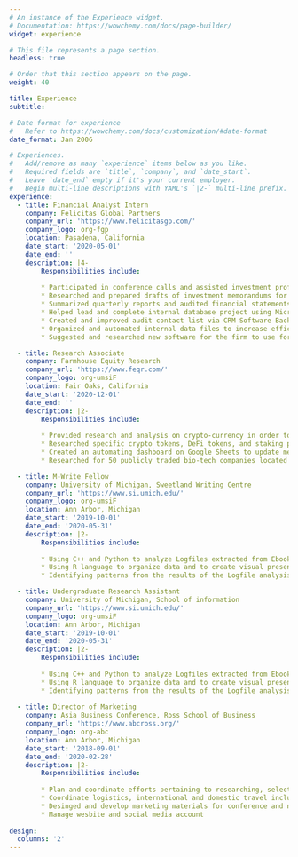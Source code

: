 ```yaml
---
# An instance of the Experience widget.
# Documentation: https://wowchemy.com/docs/page-builder/
widget: experience

# This file represents a page section.
headless: true

# Order that this section appears on the page.
weight: 40

title: Experience
subtitle:

# Date format for experience
#   Refer to https://wowchemy.com/docs/customization/#date-format
date_format: Jan 2006

# Experiences.
#   Add/remove as many `experience` items below as you like.
#   Required fields are `title`, `company`, and `date_start`.
#   Leave `date_end` empty if it's your current employer.
#   Begin multi-line descriptions with YAML's `|2-` multi-line prefix.
experience:
  - title: Financial Analyst Intern
    company: Felicitas Global Partners
    company_url: 'https://www.felicitasgp.com/'
    company_logo: org-fgp
    location: Pasadena, California
    date_start: '2020-05-01'
    date_end: ''
    description: |4-
        Responsibilities include:
        
        * Participated in conference calls and assisted investment professionals in ad hoc projects and analyses related to evaluation of direct credit investments and private equity fund investments
        * Researched and prepared drafts of investment memorandums for Investment Committee meetings
        * Summarized quarterly reports and audited financial statements for investment dashboards
        * Helped lead and complete internal database project using Microsoft PowerBi through communicating with outsourced specialists and organizing internal incoming data
        * Created and improved audit contact list via CRM Software Backstop
        * Organized and automated internal data files to increase efficiency of data filling and information sharing throughout the firm
        * Suggested and researched new software for the firm to use for better organization management, remote-working communication, and news sourcing       

  - title: Research Associate
    company: Farmhouse Equity Research
    company_url: 'https://www.feqr.com/'
    company_logo: org-umsiF
    location: Fair Oaks, California
    date_start: '2020-12-01'
    date_end: ''
    description: |2-
        Responsibilities include:
        
        * Provided research and analysis on crypto-currency in order to build presentation slide decks to prepare for investment pitch
        * Researched specific crypto tokens, DeFi tokens, and staking platforms to create reports for client and discuss in meetings
        * Created an automating dashboard on Google Sheets to update metrics of specific tokens to make monitoring market activity of potential crypto-assets more easily
        * Researched for 50 publicly traded bio-tech companies located in the San Diego/Southern California for a potential ETF and created a stock index for those 50 potential biotech companies for the ETF

  - title: M-Write Fellow
    company: University of Michigan, Sweetland Writing Centre 
    company_url: 'https://www.si.umich.edu/'
    company_logo: org-umsiF
    location: Ann Arbor, Michigan
    date_start: '2019-10-01'
    date_end: '2020-05-31'
    description: |2-
        Responsibilities include:
        
        * Using C++ and Python to analyze Logfiles extracted from Ebooks written by Dr. Barbara Ericson
        * Using R language to organize data and to create visual presentations
        * Identifying patterns from the results of the Logfile analysis

  - title: Undergraduate Research Assistant
    company: University of Michigan, School of information 
    company_url: 'https://www.si.umich.edu/'
    company_logo: org-umsiF
    location: Ann Arbor, Michigan
    date_start: '2019-10-01'
    date_end: '2020-05-31'
    description: |2-
        Responsibilities include:
        
        * Using C++ and Python to analyze Logfiles extracted from Ebooks written by Dr. Barbara Ericson
        * Using R language to organize data and to create visual presentations
        * Identifying patterns from the results of the Logfile analysis
     
  - title: Director of Marketing
    company: Asia Business Conference, Ross School of Business
    company_url: 'https://www.abcross.org/'
    company_logo: org-abc
    location: Ann Arbor, Michigan
    date_start: '2018-09-01'
    date_end: '2020-02-28'
    description: |2-
        Responsibilities include:
        
        * Plan and coordinate efforts pertaining to researching, selecting, and inviting business leaders in Asia as guest speakers to annual conference at the Ross School of Business
        * Coordinate logistics, international and domestic travel including ground transportation and hotel accommodations for conference speakers
        * Desinged and develop marketing materials for conference and negotiate pricing with numerous vendors on supplies and services
        * Manage wesbite and social media account
   
design:
  columns: '2'
---
```

